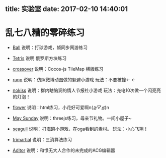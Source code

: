 title: 实验室
date: 2017-02-10 14:40:01
---

# 乱七八糟的零碎练习

- [Ball](http://www.surebrz.com/origin/ball)
说明：打球游戏，帧同步网游练习

- [Tetris](http://www.nocknow.com/tetris/)
说明 俄罗斯方块练习

- [crossover](http://www.nocknow.com/tuanzi-js/)
说明：Cocos-js TileMap 横版练习

- [runp](http://www.nocknow.com/runp/)
说明：仿照微博动图做的躲避小游戏
玩法：不要被撞← ←

- [nokiss](http://www.nocknow.com/nokiss/)
说明：群内瞎脑洞的情人节报社小游戏
玩法：充电10次做一个闪亮亮的灯泡！

- [flower](http://www.nocknow.com/flower/)
说明：html练习，小花好可爱啊n(*≧▽≦*)n

- [May Sunday](http://www.nocknow.com/three/)
说明：threejs练习，母亲节礼物。一间小屋子~

- [seagull](http://www.nocknow.com/seagull/)
说明：打海鸥小游戏，在oga看到的素材。
玩法：小心飞翔！

- [trimartial](http://www.nocknow.com/trimartial/)
说明：三消算法练习

- [Aditor](http://www.nocknow.com/index.php?s=Aditor/Index/story)
说明：和憬无大人合作的未完成的ACG编辑器
